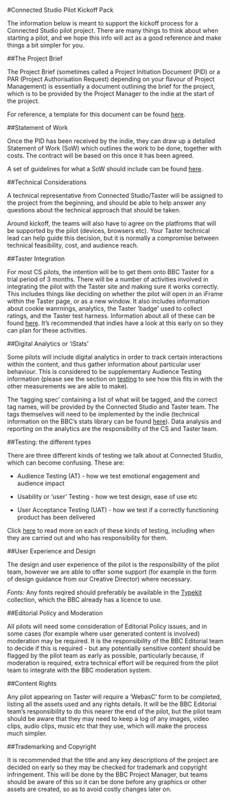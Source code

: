 #Connected Studio Pilot Kickoff Pack

The information below is meant to support the kickoff process for a Connected Studio pilot project. There are many things to think about when starting a pilot, and we hope this info will act as a good reference and make things a bit simpler for you.

##The Project Brief

The Project Brief (sometimes called a Project Initiation Document (PID) or a PAR (Project Authorisation Request) depending on your flavour of Project Management) is essentially a document outlining the brief for the project, which is to be provided by the Project Manager to the indie at the start of the project.

For reference, a template for this document can be found [here](https://myshare.app.box.com/files/0/f/3851198575/1/f_32018319221).

##Statement of Work

Once the PID has been received by the indie, they can draw up a detailed Statement of Work (SoW) which outlines the work to be done, together with costs. The contract will be based on this once it has been agreed.

A set of guidelines for what a SoW should include can be found [here](https://myshare.app.box.com/files/0/f/3497311632/1/f_29206998094).

##Technical Considerations

A technical representative from Connected Studio/Taster will be assigned to the project from the beginning, and should be able to help answer any questions about the technical approach that should be taken.

Around kickoff, the teams will also have to agree on the platfroms that will be supported by the pilot (devices, browsers etc). Your Taster technical lead can help guide this decision, but it is normally a compromise between technical feasibility, cost, and audience reach.

##Taster Integration

For most CS pilots, the intention will be to get them onto BBC Taster for a trial period of 3 months. There will be a number of activities involved in integrating the pilot with the Taster site and making sure it works correctly. This includes things like deciding on whether the pilot will open in an iFrame within the Taster page, or as a new window. It also includes information about cookie wanrnings, analytics, the Taster 'badge' used to collect ratings, and the Taster test harness.
Information about all of these can be found [here](pilot-technical-pack.md). It’s recommended that indies have a look at this early on so they can plan for these activities.

##Digital Analytics or ‘iStats’

Some pilots will include digital analytics in order to track certain interactions within the content, and thus gather information about particular user behaviour. This is considered to be supplementary Audience Testing information (please see the section on [testing](pilot-testing.md) to see how this fits in with the other measurements we are able to make).

The ‘tagging spec’ containing a list of what will be tagged, and the correct tag names, will be provided by the Connected Studio and Taster team. The tags themselves will need to be implemented by the indie (technical information on the BBC’s stats library can be found [here](pilot-technical-pack.md)). Data analysis and reporting on the analytics are the responsibility of the CS and Taster team.

##Testing: the different types

There are three different kinds of testing we talk about at Connected Studio, which can become confusing. These are:

* Audience Testing (AT) - how we test emotional engagement and audience impact

* Usability or ‘user’ Testing - how we test design, ease of use etc

* User Acceptance Testing (UAT) - how we test if a correctly functioning product has been delivered

Click [here](pilot-testing.md) to read more on each of these kinds of testing, including when they are carried out and who has responsibility for them.

##User Experience and Design

The design and user experience of the pilot is the responsibility of the pilot team, however we are able to offer some support (for example in the form of design guidance from our Creative Director) where necessary.

*Fonts:* Any fonts reqired should preferably be available in the [Typekit](https://typekit.com/) collection, which the BBC already has a licence to use.

##Editorial Policy and Moderation

All pilots will need some consideration of Editorial Policy issues, and in some cases (for example where user generated content is involved) moderation may be required. It is the responsibility of the BBC Editorial team to decide if this is required - but any potentially sensitive content should be flagged by the pilot team as early as possible, particularly because, if moderation is required, extra technical effort will be required from the pilot team to integrate with the BBC moderation system.

##Content Rights

Any pilot appearing on Taster will require a ‘WebasC’ form to be completed, listing all the assets used and any rights details. It will be the BBC Editorial team’s responsibility to do this nearer the end of the pilot, but the pilot team should be aware that they may need to keep a log of any images, video clips, audio clips, music etc that they use, which will make the process much simpler.

##Trademarking and Copyright

It is recommended that the title and any key descriptions of the project are decided on early so they may be checked for trademark and copyright infringement. This will be done by the BBC Project Manager, but teams should be aware of this so it can be done before any graphics or other assets are created, so as to avoid costly changes later on.
